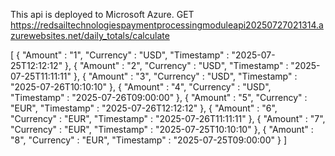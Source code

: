 This api is deployed to Microsoft Azure.
GET https://redsailtechnologiespaymentprocessingmoduleapi20250727021314.azurewebsites.net/daily_totals/calculate

[
		{
			"Amount"    : "1",
			"Currency"  : "USD",
			"Timestamp" : "2025-07-25T12:12:12"
		},
		{
			"Amount"    : "2",
			"Currency"  : "USD",
			"Timestamp" : "2025-07-25T11:11:11"
		},
		{
			"Amount"    : "3",
			"Currency"  : "USD",
			"Timestamp" : "2025-07-26T10:10:10"
		},
		{
			"Amount"    : "4",
			"Currency"  : "USD",
			"Timestamp" : "2025-07-26T09:00:00"
		},
		{
			"Amount"    : "5",
			"Currency"  : "EUR",
			"Timestamp" : "2025-07-26T12:12:12"
		},
		{
			"Amount"    : "6",
			"Currency"  : "EUR",
			"Timestamp" : "2025-07-26T11:11:11"
		},
		{
			"Amount"    : "7",
			"Currency"  : "EUR",
			"Timestamp" : "2025-07-25T10:10:10"
		},
		{
			"Amount"    : "8",
			"Currency"  : "EUR",
			"Timestamp" : "2025-07-25T09:00:00"
		}
]
